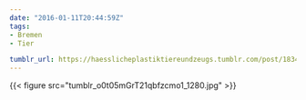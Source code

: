 ```yaml
---
date: "2016-01-11T20:44:59Z"
tags:
- Bremen
- Tier

tumblr_url: https://haesslicheplastiktiereundzeugs.tumblr.com/post/183429446067
---
```

{{< figure src="tumblr_o0t05mGrT21qbfzcmo1_1280.jpg" >}}
